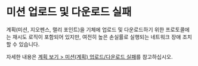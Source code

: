 # 미션 업로드 및 다운로드 실패

계획(미션, 지오펜스, 랠리 포인트)을 기체에 업로드 및 다운로드하기 위한 프로토콜에는 재시도 로직이 포함되어 있지만, 여전히 높은 손실률로 실행되는 네트워크 장애 조치할 수 있습니다.

자세한 내용은 [계획 보기 > 미션(계획) 업로드/다운로드 실패](../plan_view/plan_view.md#plan_transfer_fail)를 참고하십시오.
